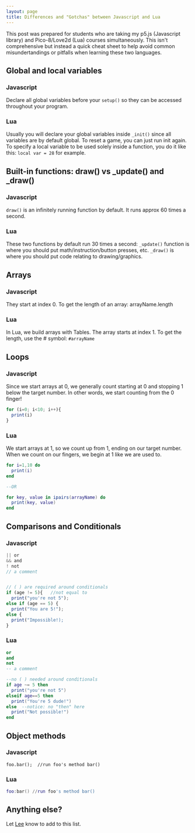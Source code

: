 ```yaml
---
layout: page
title: Differences and "Gotchas" between Javascript and Lua
---
```


This post was prepared for students who are taking my p5.js (Javascript library) and Pico-8/Love2d (Lua) courses simultaneously. This isn't comprehensive but instead a quick cheat sheet to help avoid common misundertandings or pitfalls when learning these two languages.

## Global and local variables

### Javascript

Declare all global variables before your `setup()` so they can be accessed throughout your program.

### Lua

Usually you will declare your global variables inside `_init()` since all variables are by default global. To reset a game, you can just run init again. To specify a local variable to be used solely inside a function, you do it like this: `local var = 28` for example. 

## Built-in functions: draw() vs _update() and  _draw()

### Javascript

`draw()` is an infinitely running function by default. It runs approx 60 times a second.

### Lua

These two functions by default run 30 times a second: `_update()` function is where you should put math/instruction/button presses, etc. `_draw()` is where you should put code relating to drawing/graphics.

## Arrays

### Javascript

They start at index 0. To get the length of an array: arrayName.length

### Lua

In Lua, we build arrays with Tables. The array starts at index 1. To get the length, use the # symbol: `#arrayName`

## Loops

### Javascript

Since we start arrays at 0, we generally count starting at 0 and stopping 1 below the target number. In other words, we start counting from the 0 finger!

```js
for (i=0; i<10; i++){
  print(i)
}
```

### Lua

We start arrays at 1, so we count up from 1, ending on our target number. When we count on our fingers, we begin at 1 like we are used to. 

```lua
for i=1,10 do
  print(i)
end

--OR

for key, value in ipairs(arrayName) do
  print(key, value)
end
```

## Comparisons and Conditionals

### Javascript

```js
|| or
&& and
! not
// a comment


// ( ) are required around conditionals
if (age != 5){   //not equal to 
  print("you're not 5");
else if (age == 5) {
  print("You are 5!");
else {
  print("Impossible!);
}
```

### Lua

```lua
or
and
not
-- a comment

--no ( ) needed around conditionals
if age ~= 5 then  
  print("you're not 5")
elseif age==5 then
  print("You're 5 dude!")
else  --notice: no "then" here
  print("Not possible!")
end
```

## Object methods

### Javascript

```
foo.bar();  //run foo's method bar()
```

### Lua

```lua
foo:bar() //run foo's method bar()
```

## Anything else?

Let [Lee](https://faculty.purchase.edu/lee.tusman) know to add to this list.
